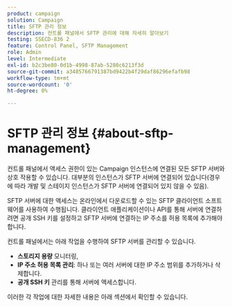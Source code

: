```yaml
---
product: campaign
solution: Campaign
title: SFTP 관리 정보
description: 컨트롤 패널에서 SFTP 관리에 대해 자세히 알아보기
testing: SSECD-836 2
feature: Control Panel, SFTP Management
role: Admin
level: Intermediate
exl-id: b2c3be80-0d1b-4998-87ab-5280c6213f3d
source-git-commit: a3485766791387bd9422b4f29daf86296efafb98
workflow-type: tm+mt
source-wordcount: '0'
ht-degree: 0%

---
```


# SFTP 관리 정보 {#about-sftp-management}

컨트롤 패널에서 액세스 권한이 있는 Campaign 인스턴스에 연결된 모든 SFTP 서버와 상호 작용할 수 있습니다. 대부분의 인스턴스가 SFTP 서버에 연결되어 있습니다(경우에 따라 개발 및 스테이지 인스턴스가 SFTP 서버에 연결되어 있지 않을 수 있음).

SFTP 서버에 대한 액세스는 온라인에서 다운로드할 수 있는 SFTP 클라이언트 소프트웨어를 사용하여 수행됩니다. 클라이언트 애플리케이션이나 API를 통해 서버에 연결하려면 공개 SSH 키를 설정하고 SFTP 서버에 연결하는 IP 주소를 허용 목록에 추가해야 합니다.

컨트롤 패널에서는 아래 작업을 수행하여 SFTP 서버를 관리할 수 있습니다.

* **스토리지 용량** 모니터링,
* **IP 주소 허용 목록 관리**: 하나 또는 여러 서버에 대한 IP 주소 범위를 추가하거나 삭제합니다.
* **공개 SSH 키** 관리를 통해 서버에 액세스합니다.

이러한 각 작업에 대한 자세한 내용은 아래 섹션에서 확인할 수 있습니다.
